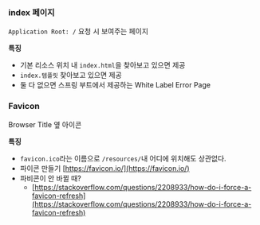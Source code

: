 ### index 페이지
`Application Root: /` 요청 시 보여주는 페이지

**특징**
- 기본 리소스 위치 내 `index.html`을 찾아보고 있으면 제공
- `index.템플릿` 찾아보고 있으면 제공
- 둘 다 없으면 스프링 부트에서 제공하는 White Label Error Page

### **Favicon**

Browser Title 옆 아이콘

**특징**
- `favicon.ico`라는 이름으로 `/resources/`내 어디에 위치해도 상관없다.
- 파이콘 만들기 [https://favicon.io/](https://favicon.io/)
- 파비콘이 안 바뀔 때?
    - [https://stackoverflow.com/questions/2208933/how-do-i-force-a-favicon-refresh](https://stackoverflow.com/questions/2208933/how-do-i-force-a-favicon-refresh)


